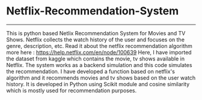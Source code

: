 # Netflix-Recommendation-System
---
This is python based Netlix Recommendation System for Movies and TV Shows.
Netflix collects the watch history of the user and focuses on the genre, description, etc. 
Read it about the netflix recommendation algorithm more here : https://help.netflix.com/en/node/100639
Here, I have imported the dataset from kaggle which contains the movie, tv shows available in Netflix.
The system works as a backend simulation and this code simulates the recommendation.
I have developed a function based on netflix's algorithm and it recommends movies and tv shows based on the user watch history.
It is developed in Python using Scikit module and cosine similarity which is mostly used for recommendation purposes. 
